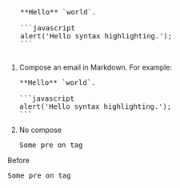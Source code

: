    <pre>
   **Hello** `world`.
   
   ```javascript
   alert('Hello syntax highlighting.');
   ```
   </pre>

1. Compose an email in Markdown. For example:

   <pre>
   **Hello** `world`.
   
   ```javascript
   alert('Hello syntax highlighting.');
   ```
   </pre>

2. No compose

   <pre>Some pre on tag</pre>

Before <pre>Some pre on tag</pre>
